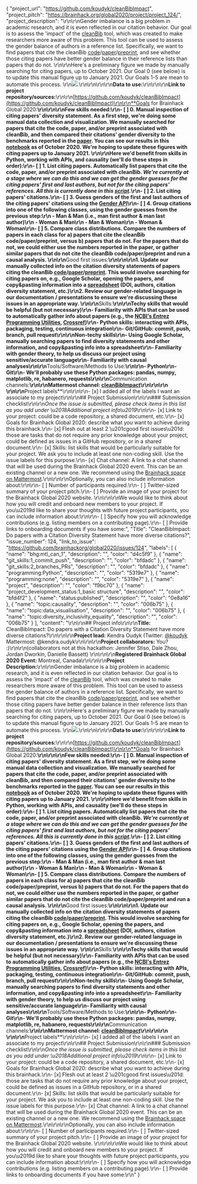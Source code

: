 {
  "project_url": "https://github.com/koudyk/cleanBibImpact",
  "project_pitch": "https://brainhack.org/global2020/project/project_124/", 
  "project_description": "\r\n\r\nGender imbalance is a big problem in academic research, and it is even reflected in our citation behavior. Our goal is to assess the 'impact' of the [cleanBib](https://github.com/dalejn/cleanBib) tool, which was created to make researchers more aware of this problem. This tool can be used to assess the gender balance of authors in a reference list. Specifically, we want to find papers that cite the cleanBib [code](https://doi.org/10.5281/zenodo.3672109)/[paper](https://doi.org/10.1038/s41593-020-0658-y)/[preprint](https://doi.org/10.1101/2020.01.03.894378), and see whether those citing papers have better gender balance in their reference lists than papers that do not. \r\n\r\nHere's a preliminary figure we made by manually searching for citing papers, up to October 2021. Our Goal 0 (see below) is to update this manual figure up to January 2021. Our Goals 1-5 are mean to automate this process. \r\n![](https://raw.githubusercontent.com/koudyk/cleanBibImpact/master/reports/figures/relative_gender_proportions_in_citing_papers.png).\r\n\r\n<!-- Add a brief description of the project. Try to include all the relevant information to answer the following questions:\r\nWhat are you doing, for who, and why;\r\nWhat makes your project special and exciting;\r\nA short example;\r\nHow to get started;\r\nWhere to find key resources; -->\r\n\r\n**Data to use:**\r\n<!-- If your project uses data, add a short description of the data and a link to its source. -->\r\n\r\n**Link to project repository/sources:**\r\n<!-- Add a link to the project\u2019s GitHub repo or website. -->\r\n[https://github.com/koudyk/cleanBibImpact](https://github.com/koudyk/cleanBibImpact)\r\n\r\n**Goals for Brainhack Global 2020:**\r\n<!-- Add a list of milestones or deliverables that you expect to achieve during the event. Try to provide goals of varying complexity for contributors with different sets of skills. -->\r\n\r\nFew skills needed:\r\n- [ ] **0. Manual inspection of citing papers' diversity statement**. As a first step, we're doing some manual data collection and visualization. We manually searched for papers that cite the code, paper, and/or preprint associated with cleanBib, and then compared their citations' gender diversity to the benchmarks reported in the [paper](https://doi.org/10.1038/s41593-020-0658-y). You can see our results in this [notebook](https://github.com/koudyk/cleanBibImpact/blob/master/src/visualization/visualize_manual_data.ipynb) as of October 2020. We're hoping to update these figures with citing papers up to January 2021. \r\n\r\nHere we'd benefit from skills in Python, working with APIs, and causality (we'll do these steps in order):\r\n- [ ] **1. List citing papers**. Automatically list papers that cite the code, paper, and/or preprint associated with cleanBib. *We're currently at a stage where we can do this and we can get the gender guesses for the citing papers' first and last authors, but not for the citing papers' references. All this is currently done in this [script](https://github.com/koudyk/cleanBibImpact/blob/master/src/data/make_dataset.py).*\r\n- [ ] **2. List citing papers' citations**.\r\n- [ ] **3. Guess genders** of the first and last authors of the  citing papers' citations using the [Gender API](https://gender-api.com)\r\n- [ ] **4. Group citations** into one of the following classes, using the gender guesses from the previous step:\r\n  - Man & Man (i.e., man first author & man last author)\r\n  - Woman & Man\r\n  - Man & Woman\r\n  - Woman & Woman\r\n- [ ] **5. Compare class distributions**. Compare the numbers of papers in each class for a) papers that cite the cleanBib code/paper/preprint, versus b) papers that do not. For the papers that do not, we could either use the numbers reported in the paper, or gather similar papers that do not cite the cleanBib code/paper/preprint and run a causal analysis. \r\n\r\n**Good first issues:**\r\n<!-- Add a list of tasks to help new contributors find easy gateways into open source projects. -->\r\n\r\n1. Update our manually collected info on the citation diversity statements of papers citing the cleanBib [code](https://doi.org/10.5281/zenodo.3672109)/[paper](https://doi.org/10.1038/s41593-020-0658-y)/[preprint](https://doi.org/10.1101/2020.01.03.894378). This would involve searching for citing papers on, e.g., Google Scholar, opening the papers, and copy&pasting information into a [spreadsheet](https://github.com/koudyk/cleanBibImpact/blob/master/data/citing_papers__manually_gathered.csv) (DOI, authors, citation diversity statement, etc.)\r\n2. Review our gender-related language in our documentation / presentations to ensure we're discussing these issues in an appropriate way. \r\n\r\n**Skills:**\r\n<!-- Add a list of skills needed to contribute to this project. Try to think of both coding and non-coding skills. You can provide predefined skill levels, but it\u2019s better if you give concrete examples of the type of task contributors will be facing. Please make sure you create equal opportunities to accommodate the newcomers in your project to learn from each other and share the experiences. -->\r\nTechy skills that would be helpful (but not necessary)\r\n- Familiarity with APIs that can be used to automatically gather info about papers (e.g., the [NCBI's Entrez Programming Utilities](https://www.ncbi.nlm.nih.gov/books/NBK25497/), [Crossref](https://www.crossref.org/education/retrieve-metadata/rest-api/))\r\n- Python skills: interacting with APIs, packaging, testing, continuous integration\r\n- Git/GitHub: commit, push, branch, pull request\r\n\r\nNon-techy skills\r\n- Using Google Scholar, manually searching papers to find diversity statements and other information, and copy&pasting info into a spreadsheet\r\n- Familiarity with gender theory, to help us discuss our project using sensitive/accurate language\r\n- Familiarity with causal analyses\r\n\r\n**Tools/Software/Methods to Use:**\r\n<!-- Add a list of tools/software/methods that are advised to be installed/reviewed ahead of the event to gain a bit of time with the installation of the software, preparation of the environments or describing the methods that will be needed to contribute to this project. Try to think of both coding and non-coding details regarding such to be listed. -->\r\n- Python\r\n- Git\r\n- We'll probably use these Python packages: pandas, numpy, matplotlib, re, habanero, requests\r\n\r\n**Communication channels:**\r\n<!-- Add links to chat channels in Slack or Mattermost -->\r\nMattermost channel: [cleanBibImpact](https://mattermost.brainhack.org/brainhack/channels/cleanbibimpact)\r\n\r\n\r\n<!-- [ ] Video channel: Please write here the communication channel (Zoom, Jitsi, Twitch, or any other platform) you will be using to work collaboratively however please keep them as commented to avoid any public sharing. Once you set up your project Mattermost communication channel, make sure you write the link of the video channel at the header of the Mattermost channel for your attendees to know --> \r\n\r\n**Project labels**\r\n<!-- Please prepend a hashtag (#) to all of the labels that fit your project, then tick the box below to state you did so (either by adding an 'x' between square brackets or by ticking it after submission). Please make sure that you stick by the labels listed for each topic below, rather than adding any new one, for further actions to work properly on the issue labels.\r\n\r\nE.g. my project is about the modulatory effect of salmon mousse on British supper survival\r\nIn the following list:\r\n```\r\nmeal:\r\nbrunch, supper\r\ntype:\r\nmousse, salmon, squid\r\n```\r\nI'm going to hashtag all of the labels I need my project to be indexed in:\r\n```\r\nmeal:\r\nbrunch, #supper\r\ntype:\r\n#mousse, #salmon, squid\r\n```\r\n\r\nNow the real list (please indicate all of the labels you'd like to add to your project):\r\n\r\n- Type of project:\r\ncoding_methods, data_management, documentation, method_development,\r\npipeline_development, tutorial_recording, visualization\r\n\r\n- Project development status:\r\n0_concept_no_content, #1_basic structure, 2_releases_existing\r\n\r\n- Topic of the projet:\r\nBayesian_approaches, #causality, connectome, #data_visualisation, deep_learning,\r\ndiffusion, #diversity_inclusivity_equality, EEG_EventRelatedResponseModelling,\r\nEEG_source_modelling, Granger_causality, hypothesis_testing, ICA, information_theory,\r\nmachine_learning, MR_methodologies, neural_decoding, neural_encoding, neural_networks,\r\nPCA, physiology, reinforcement_learning, reproducible_scientific_methods, single_neuron_models,\r\nstatistical_modelling, systems_neuroscience, tractography\r\n\r\n- Tools used in the project:\r\nAFNI, ANTs, BIDS, Brainstorm, CPAC, Datalad, DIPY, FieldTrip, fMRIPrep, Freesurfer,\r\nFSL, Jupyter, MNE, MRtrix, Nipype, NWB, SPM\r\n\r\n- Tools skill level required to enter the project (more than one possible):\r\ncomfortable, expert, familiar, no_skills_required\r\n\r\n- Programming language used in the project:\r\n#no_programming_involved, C++, containerization, documentation, Java, Julia, Matlab,\r\n#Python, R, shell_scripting, Unix_command_line, Web, workflows\r\n\r\n- Modalities involved in the project (if any):\r\nbehavioral, DWI, ECG, ECOG, EEG, eye_tracking, fMRI, fNIRS, MEG, MRI, PET, TDCS, TMS\r\n\r\n- Git skills reuired to enter the project (more than one possible):\r\n0_no_git_skills, #1_commit_push, #2_branches_PRs, 3_continuous_integration\r\n-->\r\n\r\n- [x] I added all of the labels I want an associate to my project\r\n\r\n## Project Submission\r\n\r\n### Submission checklist\r\n\r\n*Once the issue is submitted, please check items in this list as you add under \u2018Additional project info\u2019*\r\n\r\n- [x] Link to your project: could be a code repository, a shared document, etc.\r\n- [x] Goals for Brainhack Global 2020: describe what you want to achieve during this brainhack.\r\n- [x] Flesh out at least 2 \u201cgood first issues\u201d: those are tasks that do not require any prior knowledge about your project, could be defined as issues in a GitHub repository, or in a shared document.\r\n- [x] Skills: list skills that would be particularly suitable for your project. We ask you to include at least one non-coding skill. Use the issue labels for this purpose.\r\n- [x] Chat channel: A link to a chat channel that will be used during the Brainhack Global 2020 event. This can be an existing channel or a new one. We recommend using the [Brainhack space on Mattermost](https://mattermost.brainhack.org/).\r\n<!-- [ ] Video channel: A link to a video channel that will be used during the Brainhack Global 2020 Brainhack. This can be an existing channel or a new one. For instance a [Jitsi meet room](https://meet.jit.si/). **Please, do not make the video channel public in here**: post a message in your chat channel and pin it so that it remains private, you do not get undesired content, and contributors can still have access to it..-->\r\n\r\nOptionally, you can also include information about:\r\n\r\n- [ ] Number of participants required.\r\n- [ ] Twitter-sized summary of your project pitch.\r\n- [ ] Provide an image of your project for the Brainhack Global 2020 website. \r\n<!-- You can put an image anywhere in this issue and it will be used to build your project page on the website. -->\r\n\r\nWe would like to think about how you will credit and onboard new members to your project. If you\u2019d like to share your thoughts with future project participants, you can include information about:\r\n\r\n- [ ] Specify how you will acknowledge contributions (e.g. listing members on a contributing page).\r\n- [ ] Provide links to onboarding documents if you have some:",
  "Title": "CleanBibImpact: Do papers with a Citation Diversity Statement have more diverse citations?",
  "issue_number": 124,
  "link_to_issue": "https://github.com/brainhackorg/global2020/issues/124",
  "labels": [
    {
      "name": "bhg:mtl_can_1",
      "description": "",
      "color": "d4c5f9"
    },
    {
      "name": "git_skills:1_commit_push",
      "description": "",
      "color": "bfdadc"
    },
    {
      "name": "git_skills:2_branches_PRs",
      "description": "",
      "color": "bfdadc"
    },
    {
      "name": "programming:Python",
      "description": "",
      "color": "5319e7"
    },
    {
      "name": "programming:none",
      "description": "",
      "color": "5319e7"
    },
    {
      "name": "project",
      "description": "",
      "color": "f9bc70"
    },
    {
      "name": "project_development_status:1_basic structure",
      "description": "",
      "color": "bfd4f2"
    },
    {
      "name": "status:published",
      "description": "",
      "color": "0e8a16"
    },
    {
      "name": "topic:causality",
      "description": "",
      "color": "006b75"
    },
    {
      "name": "topic:data_visualisation",
      "description": "",
      "color": "006b75"
    },
    {
      "name": "topic:diversity_inclusivity_equality",
      "description": "",
      "color": "006b75"
    }
  ],
  "content": "<!-- Guidelines\r\n\r\nWe are very excited to meet you at Brainhack Global 2020 \ud83c\udf89. To submit a project, you need to be an attendee to one of the Brainhack Global 2020 events listed on the [Brainhack Global 2020 webpage](https://brainhack.org/global2020/events/). Please, register for the event that is most suitable to your location, time zone, interest, and/or project prior to submitting one. Thank you!\r\n\r\nWe have prepared a checklist to help with your project submission. Here is how to proceed:\r\n\r\nBefore filling in any part please check items in the checklist below as you go through them.\r\nOnce you are done (at least all 'required' items must be provided), please delete the \"Guidelines\" section, submit your issue and add a comment saying 'Hi @Brainhack-Global/project-monitors: my project is ready!'\r\nThank you!\r\n\r\nAfter the issue is submitted, we will assign a 'project monitor' from the event location that you are registered with to review your submission. Once the submission is approved by the 'project monitor', they will add the label 'Project is ready' and it will appear on [Brainhack Global 2020 Projects](https://brainhack.org/global2020/projects) page with a separate project dedicated webpage. \r\n\r\nNote that you can always update your issue which will also change your page on the website accordingly.\r\n\r\nIf at any time you need help from us or anything is unclear, please add a comment and ping your project monitor. Our team is here to help! -->\r\n\r\n## Project info\r\n\r\n**Title:** CleanBibImpact: Do papers with a Citation Diversity Statement have more diverse citations?\r\n<!-- Add a title that reflects what the code (or content) will do in a way that makes sense to newcomers who want to contribute to your project. -->\r\n\r\n**Project lead:** Kendra Oudyk (Twitter: [@koudyk](https://twitter.com/koudyk_) Mattermost: @kendra.oudyk\r\n<!-- Add full name (and Twitter and Mattermost handle if possible) of the contact person. -->\r\n\r\n**Project collaborators:** You? :)\r\n\r\n(collaborators not at this hackathon: Jennifer Stiso, Dale Zhou, Jordan Dworkin, Danielle Bassett) \r\n<!-- Add full names (and Twitter handles if possible) of any person contributing to the project. Try to follow the [all-contributors specification](https://github.com/all-contributors/all-contributors). Contributions of any kind are welcome! -->\r\n\r\n**Registered Brainhack Global 2020 Event:** Montreal, Canada\r\n<!-- Specify the city and country of the Brainhack Global 2020 event that you\r\nregistered for. If your local event has a special name or topic (e.g. Brainhack\r\nLondon - Clinical Neuroanatomy), please do specify that as well to help us\r\ndistinguish between potential events in the same city. -->\r\n\r\n**Project Description:**\r\n\r\nGender imbalance is a big problem in academic research, and it is even reflected in our citation behavior. Our goal is to assess the 'impact' of the [cleanBib](https://github.com/dalejn/cleanBib) tool, which was created to make researchers more aware of this problem. This tool can be used to assess the gender balance of authors in a reference list. Specifically, we want to find papers that cite the cleanBib [code](https://doi.org/10.5281/zenodo.3672109)/[paper](https://doi.org/10.1038/s41593-020-0658-y)/[preprint](https://doi.org/10.1101/2020.01.03.894378), and see whether those citing papers have better gender balance in their reference lists than papers that do not. \r\n\r\nHere's a preliminary figure we made by manually searching for citing papers, up to October 2021. Our Goal 0 (see below) is to update this manual figure up to January 2021. Our Goals 1-5 are mean to automate this process. \r\n![](https://raw.githubusercontent.com/koudyk/cleanBibImpact/master/reports/figures/relative_gender_proportions_in_citing_papers.png).\r\n\r\n<!-- Add a brief description of the project. Try to include all the relevant information to answer the following questions:\r\nWhat are you doing, for who, and why;\r\nWhat makes your project special and exciting;\r\nA short example;\r\nHow to get started;\r\nWhere to find key resources; -->\r\n\r\n**Data to use:**\r\n<!-- If your project uses data, add a short description of the data and a link to its source. -->\r\n\r\n**Link to project repository/sources:**\r\n<!-- Add a link to the project\u2019s GitHub repo or website. -->\r\n[https://github.com/koudyk/cleanBibImpact](https://github.com/koudyk/cleanBibImpact)\r\n\r\n**Goals for Brainhack Global 2020:**\r\n<!-- Add a list of milestones or deliverables that you expect to achieve during the event. Try to provide goals of varying complexity for contributors with different sets of skills. -->\r\n\r\nFew skills needed:\r\n- [ ] **0. Manual inspection of citing papers' diversity statement**. As a first step, we're doing some manual data collection and visualization. We manually searched for papers that cite the code, paper, and/or preprint associated with cleanBib, and then compared their citations' gender diversity to the benchmarks reported in the [paper](https://doi.org/10.1038/s41593-020-0658-y). You can see our results in this [notebook](https://github.com/koudyk/cleanBibImpact/blob/master/src/visualization/visualize_manual_data.ipynb) as of October 2020. We're hoping to update these figures with citing papers up to January 2021. \r\n\r\nHere we'd benefit from skills in Python, working with APIs, and causality (we'll do these steps in order):\r\n- [ ] **1. List citing papers**. Automatically list papers that cite the code, paper, and/or preprint associated with cleanBib. *We're currently at a stage where we can do this and we can get the gender guesses for the citing papers' first and last authors, but not for the citing papers' references. All this is currently done in this [script](https://github.com/koudyk/cleanBibImpact/blob/master/src/data/make_dataset.py).*\r\n- [ ] **2. List citing papers' citations**.\r\n- [ ] **3. Guess genders** of the first and last authors of the  citing papers' citations using the [Gender API](https://gender-api.com)\r\n- [ ] **4. Group citations** into one of the following classes, using the gender guesses from the previous step:\r\n  - Man & Man (i.e., man first author & man last author)\r\n  - Woman & Man\r\n  - Man & Woman\r\n  - Woman & Woman\r\n- [ ] **5. Compare class distributions**. Compare the numbers of papers in each class for a) papers that cite the cleanBib code/paper/preprint, versus b) papers that do not. For the papers that do not, we could either use the numbers reported in the paper, or gather similar papers that do not cite the cleanBib code/paper/preprint and run a causal analysis. \r\n\r\n**Good first issues:**\r\n<!-- Add a list of tasks to help new contributors find easy gateways into open source projects. -->\r\n\r\n1. Update our manually collected info on the citation diversity statements of papers citing the cleanBib [code](https://doi.org/10.5281/zenodo.3672109)/[paper](https://doi.org/10.1038/s41593-020-0658-y)/[preprint](https://doi.org/10.1101/2020.01.03.894378). This would involve searching for citing papers on, e.g., Google Scholar, opening the papers, and copy&pasting information into a [spreadsheet](https://github.com/koudyk/cleanBibImpact/blob/master/data/citing_papers__manually_gathered.csv) (DOI, authors, citation diversity statement, etc.)\r\n2. Review our gender-related language in our documentation / presentations to ensure we're discussing these issues in an appropriate way. \r\n\r\n**Skills:**\r\n<!-- Add a list of skills needed to contribute to this project. Try to think of both coding and non-coding skills. You can provide predefined skill levels, but it\u2019s better if you give concrete examples of the type of task contributors will be facing. Please make sure you create equal opportunities to accommodate the newcomers in your project to learn from each other and share the experiences. -->\r\nTechy skills that would be helpful (but not necessary)\r\n- Familiarity with APIs that can be used to automatically gather info about papers (e.g., the [NCBI's Entrez Programming Utilities](https://www.ncbi.nlm.nih.gov/books/NBK25497/), [Crossref](https://www.crossref.org/education/retrieve-metadata/rest-api/))\r\n- Python skills: interacting with APIs, packaging, testing, continuous integration\r\n- Git/GitHub: commit, push, branch, pull request\r\n\r\nNon-techy skills\r\n- Using Google Scholar, manually searching papers to find diversity statements and other information, and copy&pasting info into a spreadsheet\r\n- Familiarity with gender theory, to help us discuss our project using sensitive/accurate language\r\n- Familiarity with causal analyses\r\n\r\n**Tools/Software/Methods to Use:**\r\n<!-- Add a list of tools/software/methods that are advised to be installed/reviewed ahead of the event to gain a bit of time with the installation of the software, preparation of the environments or describing the methods that will be needed to contribute to this project. Try to think of both coding and non-coding details regarding such to be listed. -->\r\n- Python\r\n- Git\r\n- We'll probably use these Python packages: pandas, numpy, matplotlib, re, habanero, requests\r\n\r\n**Communication channels:**\r\n<!-- Add links to chat channels in Slack or Mattermost -->\r\nMattermost channel: [cleanBibImpact](https://mattermost.brainhack.org/brainhack/channels/cleanbibimpact)\r\n\r\n\r\n<!-- [ ] Video channel: Please write here the communication channel (Zoom, Jitsi, Twitch, or any other platform) you will be using to work collaboratively however please keep them as commented to avoid any public sharing. Once you set up your project Mattermost communication channel, make sure you write the link of the video channel at the header of the Mattermost channel for your attendees to know --> \r\n\r\n**Project labels**\r\n<!-- Please prepend a hashtag (#) to all of the labels that fit your project, then tick the box below to state you did so (either by adding an 'x' between square brackets or by ticking it after submission). Please make sure that you stick by the labels listed for each topic below, rather than adding any new one, for further actions to work properly on the issue labels.\r\n\r\nE.g. my project is about the modulatory effect of salmon mousse on British supper survival\r\nIn the following list:\r\n```\r\nmeal:\r\nbrunch, supper\r\ntype:\r\nmousse, salmon, squid\r\n```\r\nI'm going to hashtag all of the labels I need my project to be indexed in:\r\n```\r\nmeal:\r\nbrunch, #supper\r\ntype:\r\n#mousse, #salmon, squid\r\n```\r\n\r\nNow the real list (please indicate all of the labels you'd like to add to your project):\r\n\r\n- Type of project:\r\ncoding_methods, data_management, documentation, method_development,\r\npipeline_development, tutorial_recording, visualization\r\n\r\n- Project development status:\r\n0_concept_no_content, #1_basic structure, 2_releases_existing\r\n\r\n- Topic of the projet:\r\nBayesian_approaches, #causality, connectome, #data_visualisation, deep_learning,\r\ndiffusion, #diversity_inclusivity_equality, EEG_EventRelatedResponseModelling,\r\nEEG_source_modelling, Granger_causality, hypothesis_testing, ICA, information_theory,\r\nmachine_learning, MR_methodologies, neural_decoding, neural_encoding, neural_networks,\r\nPCA, physiology, reinforcement_learning, reproducible_scientific_methods, single_neuron_models,\r\nstatistical_modelling, systems_neuroscience, tractography\r\n\r\n- Tools used in the project:\r\nAFNI, ANTs, BIDS, Brainstorm, CPAC, Datalad, DIPY, FieldTrip, fMRIPrep, Freesurfer,\r\nFSL, Jupyter, MNE, MRtrix, Nipype, NWB, SPM\r\n\r\n- Tools skill level required to enter the project (more than one possible):\r\ncomfortable, expert, familiar, no_skills_required\r\n\r\n- Programming language used in the project:\r\n#no_programming_involved, C++, containerization, documentation, Java, Julia, Matlab,\r\n#Python, R, shell_scripting, Unix_command_line, Web, workflows\r\n\r\n- Modalities involved in the project (if any):\r\nbehavioral, DWI, ECG, ECOG, EEG, eye_tracking, fMRI, fNIRS, MEG, MRI, PET, TDCS, TMS\r\n\r\n- Git skills reuired to enter the project (more than one possible):\r\n0_no_git_skills, #1_commit_push, #2_branches_PRs, 3_continuous_integration\r\n-->\r\n\r\n- [x] I added all of the labels I want an associate to my project\r\n\r\n## Project Submission\r\n\r\n### Submission checklist\r\n\r\n*Once the issue is submitted, please check items in this list as you add under \u2018Additional project info\u2019*\r\n\r\n- [x] Link to your project: could be a code repository, a shared document, etc.\r\n- [x] Goals for Brainhack Global 2020: describe what you want to achieve during this brainhack.\r\n- [x] Flesh out at least 2 \u201cgood first issues\u201d: those are tasks that do not require any prior knowledge about your project, could be defined as issues in a GitHub repository, or in a shared document.\r\n- [x] Skills: list skills that would be particularly suitable for your project. We ask you to include at least one non-coding skill. Use the issue labels for this purpose.\r\n- [x] Chat channel: A link to a chat channel that will be used during the Brainhack Global 2020 event. This can be an existing channel or a new one. We recommend using the [Brainhack space on Mattermost](https://mattermost.brainhack.org/).\r\n<!-- [ ] Video channel: A link to a video channel that will be used during the Brainhack Global 2020 Brainhack. This can be an existing channel or a new one. For instance a [Jitsi meet room](https://meet.jit.si/). **Please, do not make the video channel public in here**: post a message in your chat channel and pin it so that it remains private, you do not get undesired content, and contributors can still have access to it..-->\r\n\r\nOptionally, you can also include information about:\r\n\r\n- [ ] Number of participants required.\r\n- [ ] Twitter-sized summary of your project pitch.\r\n- [ ] Provide an image of your project for the Brainhack Global 2020 website. \r\n<!-- You can put an image anywhere in this issue and it will be used to build your project page on the website. -->\r\n\r\nWe would like to think about how you will credit and onboard new members to your project. If you\u2019d like to share your thoughts with future project participants, you can include information about:\r\n\r\n- [ ] Specify how you will acknowledge contributions (e.g. listing members on a contributing page).\r\n- [ ] Provide links to onboarding documents if you have some:\r\n"
}